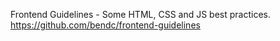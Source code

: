 
Frontend Guidelines - Some HTML, CSS and JS best practices.
https://github.com/bendc/frontend-guidelines